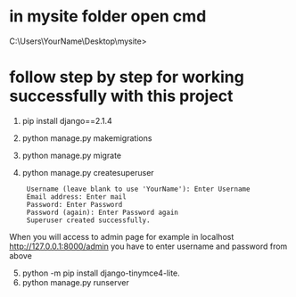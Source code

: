 # in mysite folder open cmd
C:\Users\YourName\Desktop\mysite>

# follow step by step for working successfully with this project
1) pip install django==2.1.4
2) python manage.py makemigrations
3) python manage.py migrate
4) python manage.py createsuperuser

        Username (leave blank to use 'YourName'): Enter Username
        Email address: Enter mail
        Password: Enter Password
        Password (again): Enter Password again
        Superuser created successfully.
        
When you will access to admin page for example in localhost
http://127.0.0.1:8000/admin
you have to enter username and password from above 

5) python -m pip install django-tinymce4-lite.
6) python manage.py runserver
